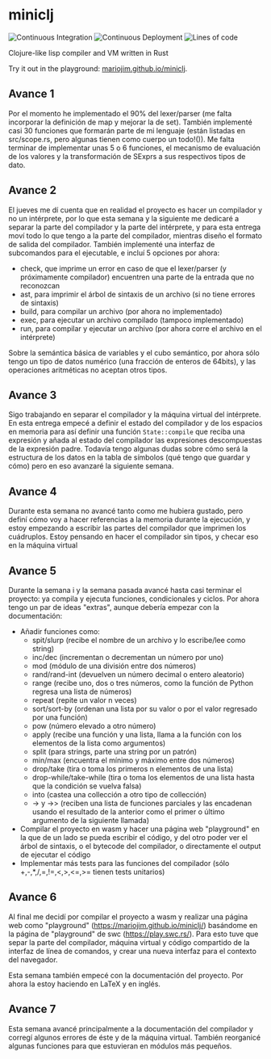 # miniclj

![Continuous Integration](https://github.com/MarioJim/miniclj/workflows/Continuous%20Integration/badge.svg)
![Continuous Deployment](https://github.com/MarioJim/miniclj/workflows/Continuous%20Deployment/badge.svg)
![Lines of code](https://tokei.rs/b1/github/MarioJim/miniclj?category=code)

Clojure-like lisp compiler and VM written in Rust

Try it out in the playground: [mariojim.github.io/miniclj](https://mariojim.github.io/miniclj/).

## Avance 1

Por el momento he implementado el 90% del lexer/parser (me falta incorporar la definición de map y mejorar la de set).
También implementé casi 30 funciones que formarán parte de mi lenguaje (están listadas en src/scope.rs, pero algunas tienen como cuerpo un todo!()).
Me falta terminar de implementar unas 5 o 6 funciones, el mecanismo de evaluación de los valores y la transformación de SExprs a sus respectivos tipos de dato.

## Avance 2

El jueves me dí cuenta que en realidad el proyecto es hacer un compilador y no un intérprete, por lo que esta semana y la siguiente me dedicaré a separar la parte del compilador y la parte del intérprete, y para esta entrega moví todo lo que tengo a la parte del compilador, mientras diseño el formato de salida del compilador.
También implementé una interfaz de subcomandos para el ejecutable, e incluí 5 opciones por ahora:

- check, que imprime un error en caso de que el lexer/parser (y próximamente compilador) encuentren una parte de la entrada que no reconozcan
- ast, para imprimir el árbol de sintaxis de un archivo (si no tiene errores de sintaxis)
- build, para compilar un archivo (por ahora no implementado)
- exec, para ejecutar un archivo compilado (tampoco implementado)
- run, para compilar y ejecutar un archivo (por ahora corre el archivo en el intérprete)

Sobre la semántica básica de variables y el cubo semántico, por ahora sólo tengo un tipo de datos numérico (una fracción de enteros de 64bits), y las operaciones aritméticas no aceptan otros tipos.

## Avance 3

Sigo trabajando en separar el compilador y la máquina virtual del intérprete. En esta entrega empecé a definir el estado del compilador y de los espacios en memoria para así definir una función `State::compile` que reciba una expresión y añada al estado del compilador las expresiones descompuestas de la expresión padre.
Todavía tengo algunas dudas sobre cómo será la estructura de los datos en la tabla de símbolos (qué tengo que guardar y cómo) pero en eso avanzaré la siguiente semana.

## Avance 4

Durante esta semana no avancé tanto como me hubiera gustado, pero definí cómo voy a hacer referencias a la memoria durante la ejecución, y estoy empezando a escribir las partes del compilador que imprimen los cuádruplos. Estoy pensando en hacer el compilador sin tipos, y checar eso en la máquina virtual

## Avance 5

Durante la semana i y la semana pasada avancé hasta casi terminar el proyecto: ya compila y ejecuta funciones, condicionales y ciclos. Por ahora tengo un par de ideas "extras", aunque debería empezar con la documentación:

- Añadir funciones como:
  - spit/slurp (recibe el nombre de un archivo y lo escribe/lee como string)
  - inc/dec (incrementan o decrementan un número por uno)
  - mod (módulo de una división entre dos números)
  - rand/rand-int (devuelven un número decimal o entero aleatorio)
  - range (recibe uno, dos o tres números, como la función de Python regresa una lista de números)
  - repeat (repite un valor n veces)
  - sort/sort-by (ordenan una lista por su valor o por el valor regresado por una función)
  - pow (número elevado a otro número)
  - apply (recibe una función y una lista, llama a la función con los elementos de la lista como argumentos)
  - split (para strings, parte una string por un patrón)
  - min/max (encuentra el mínimo y máximo entre dos números)
  - drop/take (tira o toma los primeros n elementos de una lista)
  - drop-while/take-while (tira o toma los elementos de una lista hasta que la condición se vuelva falsa)
  - into (castea una collección a otro tipo de collección)
  - -> y ->> (reciben una lista de funciones parciales y las encadenan usando el resultado de la anterior como el primer o último argumento de la siguiente llamada)
- Compilar el proyecto en wasm y hacer una página web "playground" en la que de un lado se pueda escribir el código, y del otro poder ver el árbol de sintaxis, o el bytecode del compilador, o directamente el output de ejecutar el código
- Implementar más tests para las funciones del compilador (sólo +,-,\*,/,=,!=,<,>,<=,>= tienen tests unitarios)

## Avance 6

Al final me decidí por compilar el proyecto a wasm y realizar una página web como "playground" (https://mariojim.github.io/miniclj/) basándome en la página de "playground" de swc (https://play.swc.rs/). Para esto tuve que separ la parte del compilador, máquina virtual y código compartido de la interfaz de línea de comandos, y crear una nueva interfaz para el contexto del navegador.

Esta semana también empecé con la documentación del proyecto. Por ahora la estoy haciendo en LaTeX y en inglés.

## Avance 7

Esta semana avancé principalmente a la documentación del compilador y corregí algunos errores de éste y de la máquina virtual. También reorganicé algunas funciones para que estuvieran en módulos más pequeños.
